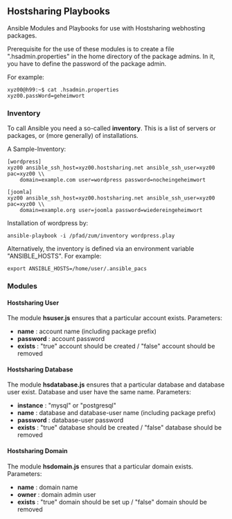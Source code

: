 ## Hostsharing Playbooks

Ansible Modules and Playbooks for use with Hostsharing webhosting 
packages.

Prerequisite for the use of these modules is to create a file
".hsadmin.properties" in the home directory of the package admins.
In it, you have to define the password of the package admin.

For example:

    xyz00@h99:~$ cat .hsadmin.properties 
    xyz00.passWord=geheimwort

### Inventory

To call Ansible you need a so-called __inventory__. This is a list of 
servers or packages, or (more generally) of installations.

A Sample-Inventory:


    [wordpress]
    xyz00 ansible_ssh_host=xyz00.hostsharing.net ansible_ssh_user=xyz00 pac=xyz00 \\
        domain=example.com user=wordpress password=nocheingeheimwort
   
    [joomla]
    xyz00 ansible_ssh_host=xyz00.hostsharing.net ansible_ssh_user=xyz00 pac=xyz00 \\
        domain=example.org user=joomla password=wiedereingeheimwort

Installation of wordpress by:

    ansible-playbook -i /pfad/zum/inventory wordpress.play

Alternatively, the inventory is defined via an environment 
variable "ANSIBLE_HOSTS". For example:

    export ANSIBLE_HOSTS=/home/user/.ansible_pacs 

### Modules

#### Hostsharing User

The module __hsuser.js__ ensures that a particular account exists.
Parameters:
* __name__ : account name (including package prefix)
* __password__ : account password
* __exists__ : "true" account should be created / "false" account should be removed

#### Hostsharing Database

The module __hsdatabase.js__ ensures that a particular database and database 
user exist. Database and user have the same name.
Parameters:
* __instance__ : "mysql" or "postgresql"
* __name__ : database and database-user name (including package prefix)
* __password__ : database-user password
* __exists__ : "true" database should be created / "false" database should be removed

#### Hostsharing Domain

The module __hsdomain.js__ ensures that a particular domain exists.
Parameters:
* __name__ : domain name
* __owner__ : domain admin user 
* __exists__ : "true" domain should be set up / "false" domain should be removed
